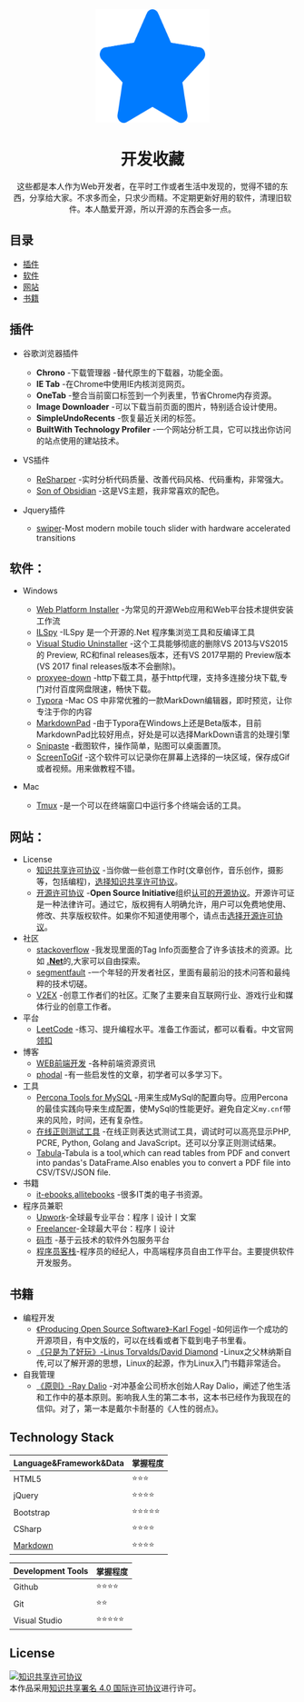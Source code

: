<div align="center">
	<img width="200" height="200" src="media/star.svg" alt="Awesome">
	<br>
	<p>
		<h1>开发收藏</h2>
	</p>
<p>这些都是本人作为Web开发者，在平时工作或者生活中发现的，觉得不错的东西，分享给大家。不求多而全，只求少而精。不定期更新好用的软件，清理旧软件。本人酷爱开源，所以开源的东西会多一点。</p>
</div>


## 目录
- [插件](#插件)
- [软件](#软件)
- [网站](#网站)
- [书籍](#书籍)





## 插件

- 谷歌浏览器插件
  - **Chrono** -下载管理器 -替代原生的下载器，功能全面。
  - **IE Tab** -在Chrome中使用IE内核浏览网页。
  - **OneTab** -整合当前窗口标签到一个列表里，节省Chrome内存资源。
  - **Image Downloader** -可以下载当前页面的图片，特别适合设计使用。
  - **SimpleUndoRecents** -恢复最近关闭的标签。
  - **BuiltWith Technology Profiler** -一个网站分析工具，它可以找出你访问的站点使用的建站技术。
- VS插件
  - [ReSharper](https://www.jetbrains.com/resharper/) -实时分析代码质量、改善代码风格、代码重构，非常强大。
  - [Son of Obsidian](https://studiostyl.es/schemes/son-of-obsidian) -这是VS主题，我非常喜欢的配色。
- Jquery插件

  - [swiper](https://github.com/nolimits4web/swiper)-Most modern mobile touch slider with hardware accelerated transitions 

## 软件：

- Windows
    - [Web Platform Installer](https://www.microsoft.com/web/downloads/platform.aspx) -为常见的开源Web应用和Web平台技术提供安装工作流
    - [ILSpy](https://github.com/icsharpcode/ILSpy) -ILSpy 是一个开源的.Net 程序集浏览工具和反编译工具
    - [Visual Studio Uninstaller](https://github.com/Microsoft/VisualStudioUninstaller) -这个工具能够彻底的删除VS 2013与VS2015 的 Preview, RC和final releases版本，还有VS 2017早期的 Preview版本(VS 2017 final releases版本不会删除)。
    - [proxyee-down](https://github.com/proxyee-down-org/proxyee-down) -http下载工具，基于http代理，支持多连接分块下载,专门对付百度网盘限速，畅快下载。
    - [Typora](https://typora.io) -Mac OS 中非常优雅的一款MarkDown编辑器，即时预览，让你专注于你的内容
    - [MarkdownPad](http://markdownpad.com/) -由于Typora在Windows上还是Beta版本，目前MarkdownPad比较好用点，好处是可以选择MarkDown语言的处理引擎
    - [Snipaste](https://www.snipaste.com/) -截图软件，操作简单，贴图可以桌面置顶。
    - [ScreenToGif](https://github.com/NickeManarin/ScreenToGif) -这个软件可以记录你在屏幕上选择的一块区域，保存成Gif或者视频。用来做教程不错。

- Mac
  - [Tmux](https://github.com/tmux/tmux)  -是一个可以在终端窗口中运行多个终端会话的工具。




## 网站：
- License
    - [知识共享许可协议](https://creativecommons.org) -当你做一些创意工作时(文章创作，音乐创作，摄影等，包括编程)，[选择知识共享许可协议](https://creativecommons.org/choose/)。
    - [开源许可协议](https://opensource.org/licenses) -**Open Source Initiative**组织[认可的开源协议](https://opensource.org/licenses/alphabetical)。开源许可证是一种法律许可。通过它，版权拥有人明确允许，用户可以免费地使用、修改、共享版权软件。如果你不知道使用哪个，请点击[选择开源许可协议](https://choosealicense.com/)。
- 社区    
    - [stackoverflow](https://stackoverflow.com) -我发现里面的Tag Info页面整合了许多该技术的资源。比如 [**.Net**](https://stackoverflow.com/tags/.net/info)的,大家可以自由探索。
    - [segmentfault](https://segmentfault.com/) -一个年轻的开发者社区，里面有最前沿的技术问答和最纯粹的技术切磋。
    - [V2EX](https://www.v2ex.com/) -创意工作者们的社区。汇聚了主要来自互联网行业、游戏行业和媒体行业的创意工作者。
- 平台
  - [LeetCode](https://leetcode.com/) -练习、提升编程水平。准备工作面试，都可以看看。中文官网[领扣](https://leetcode-cn.com/)
- 博客
  - [WEB前端开发](http://www.css88.com/) -各种前端资源资讯
  - [phodal](https://www.phodal.com/) -有一些启发性的文章，初学者可以多学习下。
- 工具
    - [Percona Tools for MySQL](https://tools.percona.com/wizard) -用来生成MySql的配置向导。应用Percona的最佳实践向导来生成配置，使MySql的性能更好。避免自定义```my.cnf```带来的风险，时间，还有复杂性。
    - [在线正则测试工具](https://regex101.com/) -在线正则表达式测试工具，调试时可以高亮显示PHP, PCRE, Python, Golang and JavaScript。还可以分享正则测试结果。
    - [Tabula](https://github.com/chezou/tabula-py)-Tabula is a tool,which can read tables from PDF and convert into pandas's DataFrame.Also enables you to convert a PDF file into CSV/TSV/JSON file.
- 书籍
  - [it-ebooks](http://it-ebooks.info/),[allitebooks](http://www.allitebooks.com/) -很多IT类的电子书资源。
- 程序员兼职
    - [Upwork](https://www.upwork.com/)-全球最专业平台：程序丨设计丨文案
    - [Freelancer](https://www.freelancer.com/)-全球最大平台：程序丨设计
    - [码市](https://codemart.com/) -基于云技术的软件外包服务平台
    - [程序员客栈](https://www.proginn.com)-程序员的经纪人，中高端程序员自由工作平台。主要提供软件开发服务。
## 书籍
- 编程开发
    - [《Producing Open Source Software》-Karl Fogel](https://producingoss.com/) -如何运作一个成功的开源项目，有中文版的，可以在线看或者下载到电子书里看。
    - [《只是为了好玩》-Linus Torvalds/David Diamond](https://book.douban.com/subject/25930025/) -Linux之父林纳斯自传,可以了解开源的思想，Linux的起源，作为Linux入门书籍非常适合。
- 自我管理
  - [《原则》-Ray Dalio](https://book.douban.com/subject/27608239/) -对冲基金公司桥水创始人Ray Dalio，阐述了他生活和工作中的基本原则。影响我人生的第二本书，这本书已经作为我现在的信仰。对了，第一本是戴尔卡耐基的《人性的弱点》。

## Technology Stack
|Language&Framework&Data|掌握程度|
|---|---|
|HTML5|:star::star::star:|
|jQuery|:star::star::star::star:|
|Bootstrap|:star::star::star::star::star:|
|CSharp|:star::star::star::star:|
|[Markdown](https://help.github.com/articles/basic-writing-and-formatting-syntax/)|:star::star::star::star:|

|Development Tools|掌握程度|
|---|---|
|Github|:star::star::star::star:|
|Git|:star::star:|
|Visual Studio|:star::star::star::star::star:|

## License

<a rel="license" href="http://creativecommons.org/licenses/by/4.0/"><img alt="知识共享许可协议" style="border-width:0" src="https://i.creativecommons.org/l/by/4.0/88x31.png" /></a><br />本作品采用<a rel="license" href="http://creativecommons.org/licenses/by/4.0/">知识共享署名 4.0 国际许可协议</a>进行许可。



